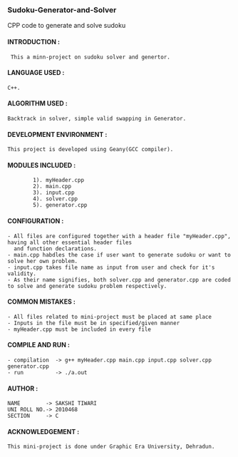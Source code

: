### Sudoku-Generator-and-Solver
CPP code to generate and solve sudoku

#### INTRODUCTION	  : 

	 This a minn-project on sudoku solver and genertor.
	 
#### LANGUAGE USED	  :
		
	C++.
			
#### ALGORITHM USED  :
 
    Backtrack in solver, simple valid swapping in Generator.
		
#### DEVELOPMENT ENVIRONMENT :

	This project is developed using Geany(GCC compiler).
	
#### MODULES INCLUDED :
			1). myHeader.cpp
			2). main.cpp	    
			3). input.cpp  
			4). solver.cpp   
			5). generator.cpp
			
#### CONFIGURATION	   :	
		
	- All files are configured together with a header file "myHeader.cpp", having all other essential header files
	  and function declarations.
	- main.cpp habdles the case if user want to generate sudoku or want to solve her own problem.
	- input.cpp takes file name as input from user and check for it's validity.
	- As their name signifies, both solver.cpp and generator.cpp are coded to solve and generate sudoku problem respectively.
	
#### COMMON MISTAKES  :

    - All files related to mini-project must be placed at same place
    - Inputs in the file must be in specified/given manner
    - myHeader.cpp must be included in every file

#### COMPILE AND RUN  :

	- compilation  -> g++ myHeader.cpp main.cpp input.cpp solver.cpp generator.cpp
	- run          -> ./a.out
	
#### AUTHOR		   :

	NAME        -> SAKSHI TIWARI
	UNI ROLL NO.-> 2010468
	SECTION     -> C
	  
#### ACKNOWLEDGEMENT  :
 
 	This mini-project is done under Graphic Era University, Dehradun.

